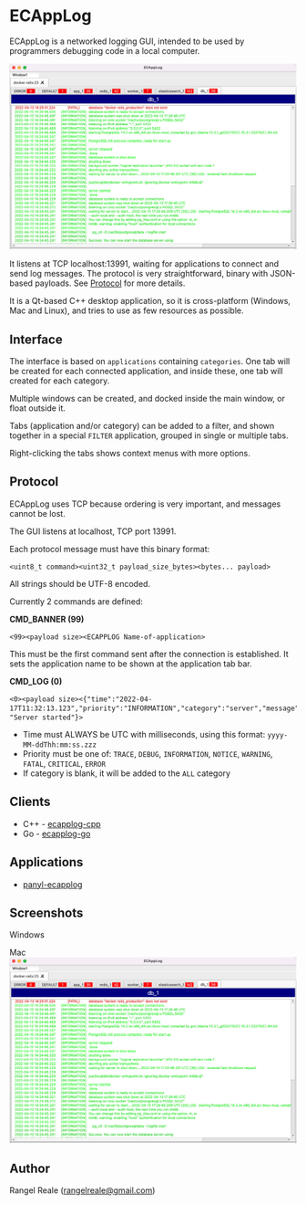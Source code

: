 # ECAppLog

ECAppLog is a networked logging GUI, intended to be used by programmers debugging code in a local computer.

![Mac screenshot](./doc/ecapplog_mac.png)

It listens at TCP localhost:13991, waiting for applications to connect and send log messages. The protocol is very straightforward, binary with JSON-based payloads. See [Protocol](#protocol) for more details.

It is a Qt-based C++ desktop application, so it is cross-platform (Windows, Mac and Linux), and tries to use as few resources as possible.

## Interface

The interface is based on `applications` containing `categories`. One tab will be created for each connected application, and inside these, one tab will created for each category.

Multiple windows can be created, and docked inside the main window, or float outside it.

Tabs (application and/or category) can be added to a filter, and shown together in a special `FILTER` application, grouped in single or multiple tabs.

Right-clicking the tabs shows context menus with more options.

## Protocol

ECAppLog uses TCP because ordering is very important, and messages cannot be lost.

The GUI listens at localhost, TCP port 13991.

Each protocol message must have this binary format:

```
<uint8_t command><uint32_t payload_size_bytes><bytes... payload>
```

All strings should be UTF-8 encoded.

Currently 2 commands are defined:

**CMD_BANNER (99)**

```
<99><payload size><ECAPPLOG Name-of-application>
```

This must be the first command sent after the connection is established. It sets the application name to be shown at the application tab bar.

**CMD_LOG (0)**

```
<0><payload size><{"time":"2022-04-17T11:32:13.123","priority":"INFORMATION","category":"server","message": "Server started"}>
```

 * Time must ALWAYS be UTC with milliseconds, using this format: `yyyy-MM-ddThh:mm:ss.zzz`
  * Priority must be one of: `TRACE`, `DEBUG`, `INFORMATION`, `NOTICE`, `WARNING`, `FATAL`, `CRITICAL`, `ERROR`
 * If category is blank, it will be added to the `ALL` category

## Clients

 * C++ - [ecapplog-cpp](https://github.com/RangelReale/ecapplog-cpp)
 * Go - [ecapplog-go](https://github.com/RangelReale/ecapplog-go)

## Applications

 * [panyl-ecapplog](https://github.com/RangelReale/panyl-ecapplog)

## Screenshots

Windows

Mac
![Mac screenshot](./doc/ecapplog_mac.png)

## Author

Rangel Reale (rangelreale@gmail.com)
